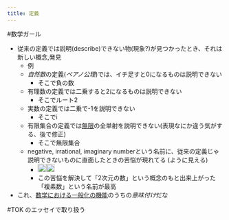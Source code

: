 ```yaml
---
title: 定義
---
```


\#数学ガール

* 従来の定義では説明(describe)できない物(現象?)が見つかったとき、それは新しい概念,発見
  * 例
  * *自然数*の定義(*ペアノ公理*)では、イチ足すと0になるものは説明できない
    * そこで負の数
  * 有理数の定義では二乗すると2になるものは説明できない
    * そこでルート2
  * 実数の定義では二乗で-1を説明できない
    * そこでi
  * 有限集合の定義では[無限](%E7%84%A1%E9%99%90.md)の全単射を説明できない(表現なにか違う気がする、後で修正)
    * そこで無限集合
  * negative, irrational, imaginary numberという名前に、従来の定義じゃ説明できないものに直面したときの苦悩が現れてる (ように見える)
    * <img src='https://scrapbox.io/api/pages/icons/わかる/icon' alt='/icons/わかる.icon' height="19.5"/><img src='https://scrapbox.io/api/pages/blu3mo-public/takker/icon' alt='takker.icon' height="19.5"/>
    * この苦悩を解決して「2次元の数」という概念のもと出来上がった「複素数」という名前が最高
* これ、[数学における一般化の機能](%E6%95%B0%E5%AD%A6%E3%81%AB%E3%81%8A%E3%81%91%E3%82%8B%E4%B8%80%E8%88%AC%E5%8C%96%E3%81%AE%E6%A9%9F%E8%83%BD.md)のうちの*意味付け*だな

\#TOK のエッセイで取り扱う
